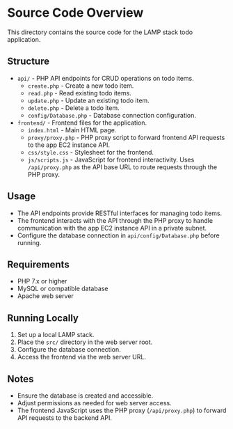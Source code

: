 # Source Code Overview

This directory contains the source code for the LAMP stack todo application.

## Structure

- `api/` - PHP API endpoints for CRUD operations on todo items.
  - `create.php` - Create a new todo item.
  - `read.php` - Read existing todo items.
  - `update.php` - Update an existing todo item.
  - `delete.php` - Delete a todo item.
  - `config/Database.php` - Database connection configuration.
- `frontend/` - Frontend files for the application.
  - `index.html` - Main HTML page.
  - `proxy/proxy.php` - PHP proxy script to forward frontend API requests to the app EC2 instance API.
  - `css/style.css` - Stylesheet for the frontend.
  - `js/scripts.js` - JavaScript for frontend interactivity. Uses `/api/proxy.php` as the API base URL to route requests through the PHP proxy.

## Usage

- The API endpoints provide RESTful interfaces for managing todo items.
- The frontend interacts with the API through the PHP proxy to handle communication with the app EC2 instance API in a private subnet.
- Configure the database connection in `api/config/Database.php` before running.

## Requirements

- PHP 7.x or higher
- MySQL or compatible database
- Apache web server

## Running Locally

1. Set up a local LAMP stack.
2. Place the `src/` directory in the web server root.
3. Configure the database connection.
4. Access the frontend via the web server URL.

## Notes

- Ensure the database is created and accessible.
- Adjust permissions as needed for web server access.
- The frontend JavaScript uses the PHP proxy (`/api/proxy.php`) to forward API requests to the backend API.
